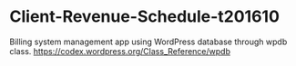 # Client-Revenue-Schedule-t201610
Billing system management app using WordPress database through wpdb class.
https://codex.wordpress.org/Class_Reference/wpdb

